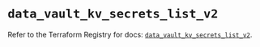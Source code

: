 # `data_vault_kv_secrets_list_v2`

Refer to the Terraform Registry for docs: [`data_vault_kv_secrets_list_v2`](https://registry.terraform.io/providers/hashicorp/vault/5.0.0/docs/data-sources/kv_secrets_list_v2).
